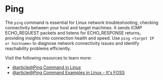 # Ping

The `ping` command is essential for Linux network troubleshooting, checking connectivity between your host and target machines. It sends ICMP ECHO\_REQUEST packets and listens for ECHO\_RESPONSE returns, providing insights into connection health and speed. Use `ping <target IP or hostname>` to diagnose network connectivity issues and identify reachability problems efficiently.

Visit the following resources to learn more:

- [@article@Ping Command in Linux](https://linuxize.com/post/linux-ping-command/)
- [@article@Ping Command Examples in Linux - It's FOSS](https://itsfoss.com/ping-command/)